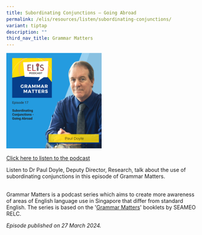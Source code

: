 ```yaml
---
title: Subordinating Conjunctions – Going Abroad
permalink: /elis/resources/listen/subordinating-conjunctions/
variant: tiptap
description: ""
third_nav_title: Grammar Matters
---
```

<p></p>
<div class="isomer-image-wrapper">
<img style="width: 50%;" height="auto" width="100%" alt="" src="/images/GM17.png">
</div>
<p><a href="https://open.spotify.com/episode/74L4PytBsjVfBeHn46qlsE?si=abb2be4b07144321" rel="noopener noreferrer nofollow" target="_blank">Click here to listen to the podcast</a>
</p>
<p>Listen to Dr Paul Doyle, Deputy Director, Research, talk about the use
of subordinating conjunctions in this episode of Grammar Matters.&nbsp;</p>
<p>
<br>Grammar Matters is a podcast series which aims to create more awareness
of areas of English language use in Singapore that differ from standard
English. The series is based on the '<a href="https://www.relc.org.sg/facilities/resources/publications" rel="noopener noreferrer nofollow" target="_blank">Grammar Matters</a>'
booklets by SEAMEO RELC.</p>
<p><em>Episode published on 27 March 2024.</em>
</p>
<p></p>
<p></p>
<p></p>